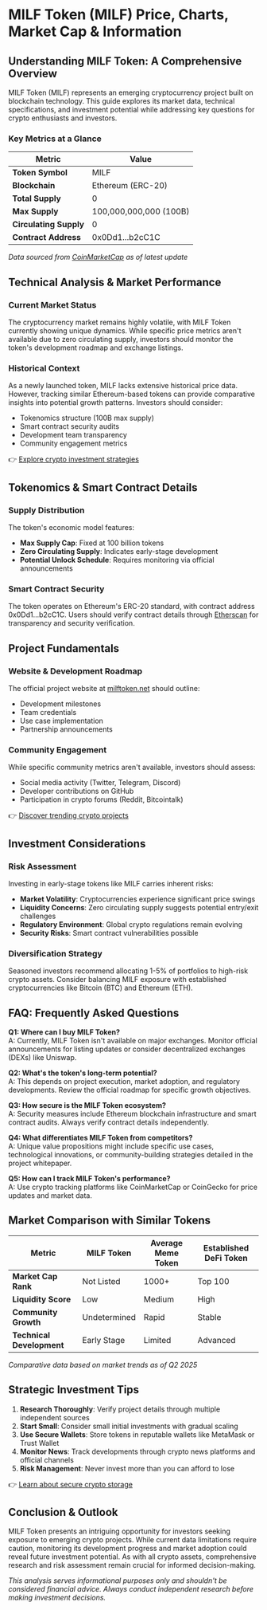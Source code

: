# MILF Token (MILF) Price, Charts, Market Cap & Information

## Understanding MILF Token: A Comprehensive Overview

MILF Token (MILF) represents an emerging cryptocurrency project built on blockchain technology. This guide explores its market data, technical specifications, and investment potential while addressing key questions for crypto enthusiasts and investors.

### Key Metrics at a Glance

| Metric                | Value                     |
|-----------------------|---------------------------|
| **Token Symbol**      | MILF                      |
| **Blockchain**        | Ethereum (ERC-20)         |
| **Total Supply**      | 0                         |
| **Max Supply**        | 100,000,000,000 (100B)    |
| **Circulating Supply**| 0                         |
| **Contract Address**  | 0x0Dd1...b2cC1C           |

*Data sourced from [CoinMarketCap](https://coinmarketcap.com) as of latest update*

## Technical Analysis & Market Performance

### Current Market Status
The cryptocurrency market remains highly volatile, with MILF Token currently showing unique dynamics. While specific price metrics aren't available due to zero circulating supply, investors should monitor the token's development roadmap and exchange listings.

### Historical Context
As a newly launched token, MILF lacks extensive historical price data. However, tracking similar Ethereum-based tokens can provide comparative insights into potential growth patterns. Investors should consider:
- Tokenomics structure (100B max supply)
- Smart contract security audits
- Development team transparency
- Community engagement metrics

👉 [Explore crypto investment strategies](https://bit.ly/okx-bonus)

## Tokenomics & Smart Contract Details

### Supply Distribution
The token's economic model features:
- **Max Supply Cap**: Fixed at 100 billion tokens
- **Zero Circulating Supply**: Indicates early-stage development
- **Potential Unlock Schedule**: Requires monitoring via official announcements

### Smart Contract Security
The token operates on Ethereum's ERC-20 standard, with contract address 0x0Dd1...b2cC1C. Users should verify contract details through [Etherscan](https://etherscan.io/token/0x0Dd1989e4B0E82f154b729FF47F8c9a4f4b2cC1C) for transparency and security verification.

## Project Fundamentals

### Website & Development Roadmap
The official project website at [milftoken.net](https://milftoken.net/) should outline:
- Development milestones
- Team credentials
- Use case implementation
- Partnership announcements

### Community Engagement
While specific community metrics aren't available, investors should assess:
- Social media activity (Twitter, Telegram, Discord)
- Developer contributions on GitHub
- Participation in crypto forums (Reddit, Bitcointalk)

👉 [Discover trending crypto projects](https://bit.ly/okx-bonus)

## Investment Considerations

### Risk Assessment
Investing in early-stage tokens like MILF carries inherent risks:
- **Market Volatility**: Cryptocurrencies experience significant price swings
- **Liquidity Concerns**: Zero circulating supply suggests potential entry/exit challenges
- **Regulatory Environment**: Global crypto regulations remain evolving
- **Security Risks**: Smart contract vulnerabilities possible

### Diversification Strategy
Seasoned investors recommend allocating 1-5% of portfolios to high-risk crypto assets. Consider balancing MILF exposure with established cryptocurrencies like Bitcoin (BTC) and Ethereum (ETH).

## FAQ: Frequently Asked Questions

**Q1: Where can I buy MILF Token?**  
A: Currently, MILF Token isn't available on major exchanges. Monitor official announcements for listing updates or consider decentralized exchanges (DEXs) like Uniswap.

**Q2: What's the token's long-term potential?**  
A: This depends on project execution, market adoption, and regulatory developments. Review the official roadmap for specific growth objectives.

**Q3: How secure is the MILF Token ecosystem?**  
A: Security measures include Ethereum blockchain infrastructure and smart contract audits. Always verify contract details independently.

**Q4: What differentiates MILF Token from competitors?**  
A: Unique value propositions might include specific use cases, technological innovations, or community-building strategies detailed in the project whitepaper.

**Q5: How can I track MILF Token's performance?**  
A: Use crypto tracking platforms like CoinMarketCap or CoinGecko for price updates and market data.

## Market Comparison with Similar Tokens

| Metric                | MILF Token       | Average Meme Token | Established DeFi Token |
|-----------------------|------------------|--------------------|------------------------|
| **Market Cap Rank**   | Not Listed       | 1000+              | Top 100                |
| **Liquidity Score**   | Low              | Medium             | High                   |
| **Community Growth**  | Undetermined     | Rapid              | Stable                 |
| **Technical Development** | Early Stage  | Limited            | Advanced               |

*Comparative data based on market trends as of Q2 2025*

## Strategic Investment Tips

1. **Research Thoroughly**: Verify project details through multiple independent sources
2. **Start Small**: Consider small initial investments with gradual scaling
3. **Use Secure Wallets**: Store tokens in reputable wallets like MetaMask or Trust Wallet
4. **Monitor News**: Track developments through crypto news platforms and official channels
5. **Risk Management**: Never invest more than you can afford to lose

👉 [Learn about secure crypto storage](https://bit.ly/okx-bonus)

## Conclusion & Outlook

MILF Token presents an intriguing opportunity for investors seeking exposure to emerging crypto projects. While current data limitations require caution, monitoring its development progress and market adoption could reveal future investment potential. As with all crypto assets, comprehensive research and risk assessment remain crucial for informed decision-making.

*This analysis serves informational purposes only and shouldn't be considered financial advice. Always conduct independent research before making investment decisions.*